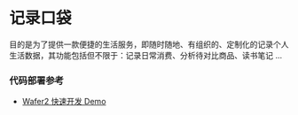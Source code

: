 # 记录口袋

目的是为了提供一款便捷的生活服务，即随时随地、有组织的、定制化的记录个人生活数据，其功能包括但不限于：记录日常消费、分析待对比商品、读书笔记 ...


### 代码部署参考
- [Wafer2 快速开发 Demo](https://github.com/tencentyun/wafer2-startup)
